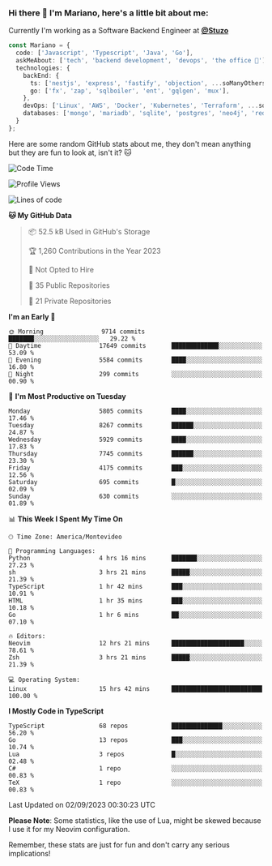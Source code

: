 ### Hi there 👋 I'm Mariano, here's a little bit about me:

Currently I'm working as a Software Backend Engineer at [**@Stuzo**](https://www.stuzo.com/)

```ts
const Mariano = {
  code: ['Javascript', 'Typescript', 'Java', 'Go'],
  askMeAbout: ['tech', 'backend development', 'devops', 'the office 💼'],
  technologies: {
    backEnd: {
      ts: ['nestjs', 'express', 'fastify', 'objection', ...soManyOthersFrameworks],
      go: ['fx', 'zap', 'sqlboiler', 'ent', 'gqlgen', 'mux'],
    },
    devOps: ['Linux', 'AWS', 'Docker', 'Kubernetes', 'Terraform', ...soManyOthersTools],
    databases: ['mongo', 'mariadb', 'sqlite', 'postgres', 'neo4j', 'redis', ...],
  }
};
```

Here are some random GitHub stats about me, they don't mean anything but they are fun to look at, isn't it? 🐱

<!--START_SECTION:waka-->
![Code Time](http://img.shields.io/badge/Code%20Time-1%2C132%20hrs%209%20mins-blue)

![Profile Views](http://img.shields.io/badge/Profile%20Views-0-blue)

![Lines of code](https://img.shields.io/badge/From%20Hello%20World%20I%27ve%20Written-11.1%20million%20lines%20of%20code-blue)

**🐱 My GitHub Data** 

> 📦 52.5 kB Used in GitHub's Storage 
 > 
> 🏆 1,260 Contributions in the Year 2023
 > 
> 🚫 Not Opted to Hire
 > 
> 📜 35 Public Repositories 
 > 
> 🔑 21 Private Repositories 
 > 
**I'm an Early 🐤** 

```text
🌞 Morning                9714 commits        ███████░░░░░░░░░░░░░░░░░░   29.22 % 
🌆 Daytime                17649 commits       █████████████░░░░░░░░░░░░   53.09 % 
🌃 Evening                5584 commits        ████░░░░░░░░░░░░░░░░░░░░░   16.80 % 
🌙 Night                  299 commits         ░░░░░░░░░░░░░░░░░░░░░░░░░   00.90 % 
```
📅 **I'm Most Productive on Tuesday** 

```text
Monday                   5805 commits        ████░░░░░░░░░░░░░░░░░░░░░   17.46 % 
Tuesday                  8267 commits        ██████░░░░░░░░░░░░░░░░░░░   24.87 % 
Wednesday                5929 commits        ████░░░░░░░░░░░░░░░░░░░░░   17.83 % 
Thursday                 7745 commits        ██████░░░░░░░░░░░░░░░░░░░   23.30 % 
Friday                   4175 commits        ███░░░░░░░░░░░░░░░░░░░░░░   12.56 % 
Saturday                 695 commits         █░░░░░░░░░░░░░░░░░░░░░░░░   02.09 % 
Sunday                   630 commits         ░░░░░░░░░░░░░░░░░░░░░░░░░   01.89 % 
```


📊 **This Week I Spent My Time On** 

```text
🕑︎ Time Zone: America/Montevideo

💬 Programming Languages: 
Python                   4 hrs 16 mins       ███████░░░░░░░░░░░░░░░░░░   27.23 % 
sh                       3 hrs 21 mins       █████░░░░░░░░░░░░░░░░░░░░   21.39 % 
TypeScript               1 hr 42 mins        ███░░░░░░░░░░░░░░░░░░░░░░   10.91 % 
HTML                     1 hr 35 mins        ███░░░░░░░░░░░░░░░░░░░░░░   10.18 % 
Go                       1 hr 6 mins         ██░░░░░░░░░░░░░░░░░░░░░░░   07.10 % 

🔥 Editors: 
Neovim                   12 hrs 21 mins      ████████████████████░░░░░   78.61 % 
Zsh                      3 hrs 21 mins       █████░░░░░░░░░░░░░░░░░░░░   21.39 % 

💻 Operating System: 
Linux                    15 hrs 42 mins      █████████████████████████   100.00 % 
```

**I Mostly Code in TypeScript** 

```text
TypeScript               68 repos            ██████████████░░░░░░░░░░░   56.20 % 
Go                       13 repos            ███░░░░░░░░░░░░░░░░░░░░░░   10.74 % 
Lua                      3 repos             █░░░░░░░░░░░░░░░░░░░░░░░░   02.48 % 
C#                       1 repo              ░░░░░░░░░░░░░░░░░░░░░░░░░   00.83 % 
TeX                      1 repo              ░░░░░░░░░░░░░░░░░░░░░░░░░   00.83 % 
```




 Last Updated on 02/09/2023 00:30:23 UTC
<!--END_SECTION:waka-->

**Please Note**: Some statistics, like the use of Lua, might be skewed because I use it for my Neovim configuration.

Remember, these stats are just for fun and don't carry any serious implications!
